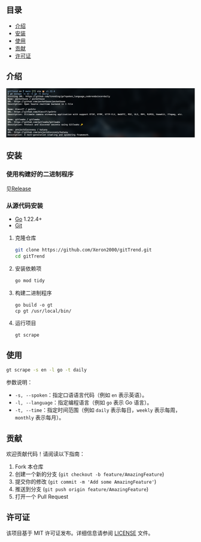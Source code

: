 ## 目录

- [介绍](#介绍)
- [安装](#安装)
- [使用](#使用)
- [贡献](#贡献)
- [许可证](#许可证)

## 介绍

![gt](https://raw.githubusercontent.com/Xeron2000/gitTrend/main/gt.png)

## 安装

### 使用构建好的二进制程序

见[Release](releases)

### 从源代码安装

- [Go](https://golang.org/dl/) 1.22.4+
- [Git](https://git-scm.com/downloads)

1. 克隆仓库

   ```bash
   git clone https://github.com/Xeron2000/gitTrend.git
   cd gitTrend
   ```

2. 安装依赖项

   ```bash
   go mod tidy
   ```

3. 构建二进制程序

   ```
   go build -o gt
   cp gt /usr/local/bin/
   ```

4. 运行项目

   ```bash
   gt scrape
   ```

## 使用

```bash
gt scrape -s en -l go -t daily
```

参数说明：

- `-s, --spoken`：指定口语语言代码（例如 `en` 表示英语）。
- `-l, --language`：指定编程语言（例如 `go` 表示 Go 语言）。
- `-t, --time`：指定时间范围（例如 `daily` 表示每日，`weekly` 表示每周，`monthly` 表示每月）。

## 贡献

欢迎贡献代码！请阅读以下指南：

1. Fork 本仓库
2. 创建一个新的分支 (`git checkout -b feature/AmazingFeature`)
3. 提交你的修改 (`git commit -m 'Add some AmazingFeature'`)
4. 推送到分支 (`git push origin feature/AmazingFeature`)
5. 打开一个 Pull Request

## 许可证

该项目基于 MIT 许可证发布。详细信息请参阅 [LICENSE](LICENSE) 文件。
